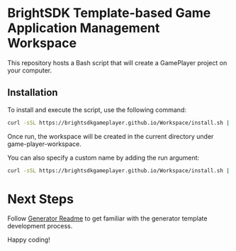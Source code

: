 # BrightSDK Template-based Game Application Management Workspace

This repository hosts a Bash script that will create a GamePlayer project on your computer.

## Installation

To install and execute the script, use the following command:

```sh
curl -sSL https://brightsdkgameplayer.github.io/Workspace/install.sh | bash
```

Once run, the workspace will be created in the current directory under game-player-workspace.

You can also specify a custom name by adding the run argument:

```sh
curl -sSL https://brightsdkgameplayer.github.io/Workspace/install.sh | bash -s -- my-custom-workspace
```

# Next Steps

Follow [Generator Readme](https://github.com/BrightSDKGamePlayer/Generator) to get familiar with
the generator template development process.

Happy coding!